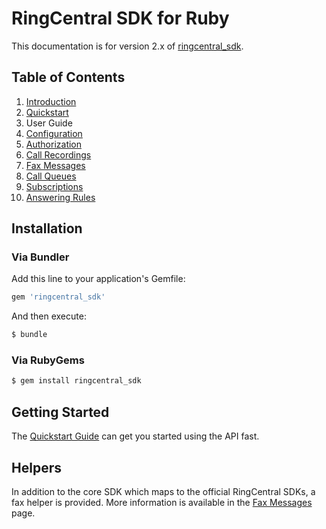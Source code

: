 # RingCentral SDK for Ruby

This documentation is for version 2.x of [ringcentral_sdk](https://github.com/grokify/ringcentral-sdk-ruby).

## Table of Contents

1. [Introduction](index.md)
2. [Quickstart](quickstart.md)
3. User Guide
  1. [Configuration](configuration.md)
  1. [Authorization](usage/authorization/Authorization.md)
  1. [Call Recordings](usage/messages/Call-Recordings.md)
  2. [Fax Messages](usage/messages/Fax-Messages.md)
  3. [Call Queues](usage/callqueues/Member-Status.md)
  4. [Subscriptions](usage/notifications/Subscriptions.md)
  5. [Answering Rules](usage/answering-rules/Answering-Rules-Call-Forwarding.md)

## Installation

### Via Bundler

Add this line to your application's Gemfile:

```ruby
gem 'ringcentral_sdk'
```

And then execute:

```sh
$ bundle
```

### Via RubyGems

```sh
$ gem install ringcentral_sdk
```

## Getting Started

The [Quickstart Guide](quickstart.md) can get you started using the API fast.

## Helpers

In addition to the core SDK which maps to the official RingCentral SDKs, a fax helper is provided. More information is available in the [Fax Messages](usage/messages/Fax-Messages.md) page.
